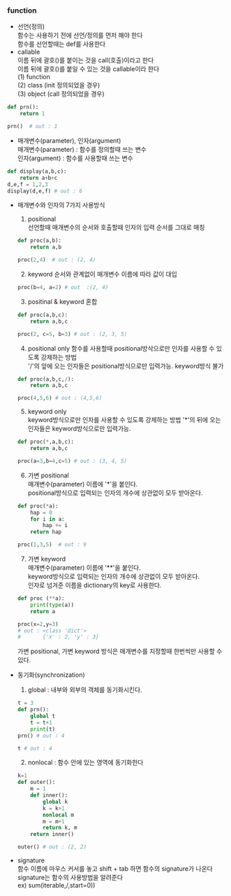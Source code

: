 ### function

- 선언(정의)  
함수는 사용하기 전에 선언/정의를 먼저 해야 한다  
함수를 선언할때는 def를 사용한다
- callable  
이름 뒤에 괄호()를 붙이는 것을 call(호출)이라고 한다  
이름 뒤에 괄호()를 붙일 수 있는 것을 callable이라 한다  
(1) function  
(2) class (init 정의되었을 경우)  
(3) object (call 정의되었을 경우)
```python
def prn():
    return 1

prn()  # out : 1
```
- 매개변수(parameter), 인자(argument)  
매개변수(parameter) : 함수를 정의할때 쓰는 변수  
인자(argument) : 함수를 사용할때 쓰는 변수
```python
def display(a,b,c):
    return a+b+c
d,e,f = 1,2,3
display(d,e,f) # out : 6
```
- 매개변수와 인자의 7가지 사용방식
    1. positional  
    선언할때 매개변수의 순서와 호출할때 인자의 입력 순서를 그대로 매칭
    ```python
    def proc(a,b):
        return a,b
    
    proc(2,4)  # out : (2, 4)
    ```
    2. keyword
    순서와 관계없이 매개변수 이름에 따라 값이 대입
    ```python
    proc(b=4, a=2) # out  :(2, 4)
    ```
    3. positinal & keyword 혼합  
    ```python
    def proc(a,b,c):
        return a,b,c

    proc(2, c=5, b=3) # out : (2, 3, 5)   
    ```
    4. positional only
    함수를 사용할때 positional방삭으로만 인자를 사용할 수 있도록 강제하는 방법  
    '/'의 앞에 오는 인자들은 positional방식으로만 입력가능. keyword방식 불가  
    ```python
    def proc(a,b,c,/):
        return a,b,c

    proc(4,5,6) # out : (4,5,6)
    ```
    5. keyword only  
    keyword방식으로만 인자를 사용할 수 있도록 강제하는 방법
    '*'의 뒤에 오는 인자들은 keyword방식으로만 입력가능.
    ```python
    def proc(*,a,b,c):
        return a,b,c

    proc(a=3,b=4,c=5) # out : (3, 4, 5)
    ```
    6. 가변 positional  
    매개변수(parameter) 이름에 '*'을 붙인다.    
    positional방식으로 입력되는 인자의 개수에 상관없이 모두 받아온다.
    ```python
    def proc(*a):
        hap = 0
        for i in a:
            hap += i
        return hap

    proc(1,3,5)  # out : 9
    ```
    7. 가변 keyword  
    매개변수(parameter) 이름에 '**'을 붙인다.  
    keyword방식으로 입력되는 인자의 개수에 상관없이 모두 받아온다.  
    인자로 넘겨준 이름을 dictionary의 key로 사용한다.
    ```python
    def proc (**a):
        print(type(a))
        return a

    proc(x=2,y=3)
    # out : <class 'dict'>
    #       {'x' : 2, 'y' : 3}
    ```
    가변 positional, 가변 keyword 방식은 매개변수를 지정할때 한번씩만 사용할 수 있다.

- 동기화(synchronization)  
    1. global : 내부와 외부의 객체를 동기화시킨다. 
    ```python
    t = 3
    def prn():
        global t
        t = t+1
        print(t)
    prn() # out : 4
    ```
    ```python
    t # out : 4
    ```

    2. nonlocal : 함수 안에 있는 영역에 동기화한다
    ```python
    k=1
    def outer():
        m = 1
        def inner():
            global k
            k = k+1
            nonlocal m
            m = m+1
            return k, m
        return inner()

    outer() # out : (2, 2)
    ```
- signature  
함수 이름에 마우스 커서를 놓고 shift + tab 하면 함수의 signature가 나온다  
signature는 함수의 사용방법을 알려준다  
ex) sum(iterable,/,start=0))
